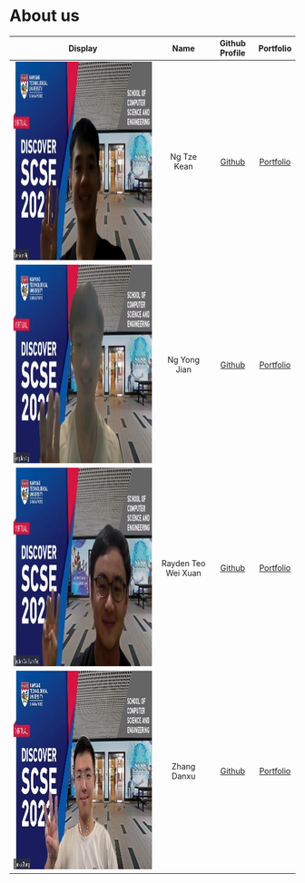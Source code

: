 # About us

| Display                                               |        Name         |              Github Profile               |             Portfolio             |
| ----------------------------------------------------- | :-----------------: | :---------------------------------------: | :-------------------------------: |
| <img src="images/tk.png"  width="600" height="350">     |    Ng Tze Kean      | [Github](https://github.com/HiIAmTzeKean) | [Portfolio](team/tzekean.md)      |
| <img src="images/yj.png"  width="600" height="350">     |    Ng Yong Jian     | [Github](https://github.com/ngyongjian)   | [Portfolio](team/yongjian.md)     |
| <img src="images/rayden.png"  width="600" height="350"> | Rayden Teo Wei Xuan | [Github](https://github.com/raydent30/)   | [Portfolio](team/rayden.md)       |
| <img src="images/dx.png"  width="600" height="350">     |    Zhang Danxu      | [Github](https://github.com/danxuZhang)   | [Portfolio](team/DanxuZhang.md)   |
